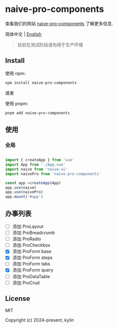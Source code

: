 # naive-pro-components

查看我们的网站 [naive-pro-components](https://infernalazazel.github.io/naive-pro-components/) 了解更多信息.

简体中文 | [English](./README.md)

> 目前在测试阶段请勿用于生产环境

## Install

使用 npm:

```bash
npm install naive-pro-components
```
或者

使用 pnpm:

```bash
pnpm add naive-pro-components
```

## 使用

### 全局

```ts

import { createApp } from 'vue'
import App from './App.vue'
import naive from 'naive-ui'
import naivePro from 'naive-pro-components'

const app =createApp(App)
app.use(naive)
app.use(naivePro)
app.mount('#app')
```
## 办事列表

- [ ] 添加 ProLayout
- [ ] 添加 ProBreadcrumb
- [ ] 添加 ProRadio
- [ ] 添加 ProCheckbox
- [X] 添加 ProForm base
- [X] 添加 ProForm steps
- [ ] 添加 ProForm tabs
- [X] 添加 ProForm query
- [ ] 添加 ProDataTable
- [ ] 添加 ProCrud

## License
MIT

Copyright (c) 2024-present, kylin
